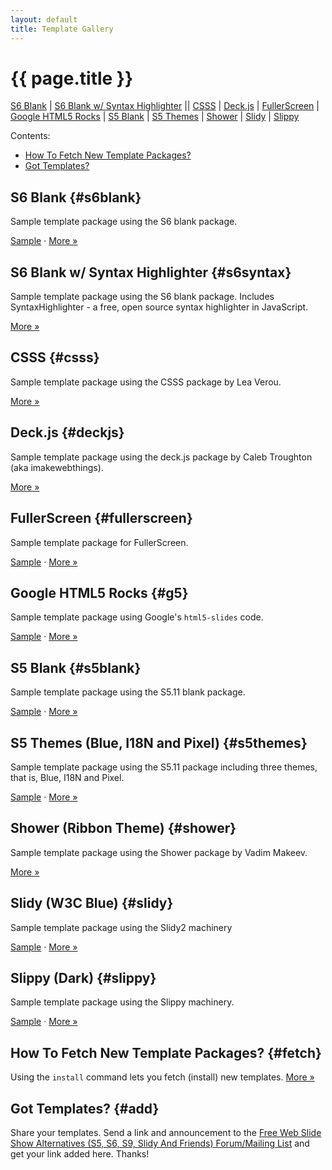 ```yaml
---
layout: default
title: Template Gallery
---
```


# {{ page.title }}


[S6 Blank](#s6blank)  |
[S6 Blank w/ Syntax Highlighter](#s6syntax)  ||
[CSSS](#csss)  |
[Deck.js](#deckjs)  |
[FullerScreen](#fullerscreen)  |
[Google HTML5 Rocks](#g5) |
[S5 Blank](#s5blank)  |
[S5 Themes](#s5themes) |
[Shower](#shower)  |
[Slidy](#slidy)  |
[Slippy](#slippy)


<div markdown="1" class="toc">
Contents:

* [How To Fetch New Template Packages?](#fetch)
* [Got Templates?](#add)
</div>


## S6 Blank  {#s6blank}

Sample template package using the S6 blank package.

[Sample](http://slideshow.rubyforge.org/tutorial.html)  &middot;
[More »](https://github.com/slideshow-s9/slideshow-s6-blank)


## S6 Blank w/ Syntax Highlighter  {#s6syntax}

Sample template package using the S6 blank package. 
Includes SyntaxHighlighter - a free, open source syntax highlighter in JavaScript.

[More »](https://github.com/slideshow-s9/slideshow-s6-syntax-highlighter)


## CSSS   {#csss}

Sample template package using the CSSS package by Lea Verou.

[More »](https://github.com/slideshow-s9/slideshow-csss)


## Deck.js   {#deckjs}

Sample template package using the deck.js package by Caleb Troughton (aka imakewebthings).

[More »](https://github.com/slideshow-s9/slideshow-deck.js)


## FullerScreen   {#fullerscreen}

Sample template package for FullerScreen.

[Sample](http://slideshow.rubyforge.org/fullerscreen/tutorial.html)   &middot;
[More »](https://github.com/slideshow-s9/slideshow-fullerscreen)


## Google HTML5 Rocks   {#g5}

Sample template package using Google's `html5-slides` code.

[Sample](http://slideshow.rubyforge.org/tutorial.html5.html)    &middot;
[More »](https://github.com/slideshow-s9/slideshow-google-html5-slides)


## S5 Blank   {#s5blank}

Sample template package using the S5.11 blank package.

[Sample](http://slideshow.rubyforge.org/s5/tutorial.html)  &middot;
[More »](https://github.com/slideshow-s9/slideshow-s5-blank)


## S5 Themes (Blue, I18N and Pixel)   {#s5themes}

Sample template package using the S5.11 package including three themes, that is, Blue, I18N
and Pixel.

[Sample](http://slideshow.rubyforge.org/s5/tutorial.pixel.html)   &middot;
[More »](https://github.com/slideshow-s9/slideshow-s5-themes)


## Shower (Ribbon Theme)   {#shower}

Sample template package using the Shower package by Vadim Makeev.

[More »](https://github.com/slideshow-s9/slideshow-shower)


## Slidy (W3C Blue)   {#slidy}

Sample template package using the Slidy2 machinery

[Sample](http://slideshow.rubyforge.org/slidy/tutorial.html)    &middot;
[More »](https://github.com/slideshow-s9/slideshow-slidy)


## Slippy (Dark)   {#slippy}

Sample template package using the Slippy machinery.

[Sample](http://slideshow.rubyforge.org/slippy/tutorial.html)    &middot;
[More »](https://github.com/slideshow-s9/slideshow-slippy)



## How To Fetch New Template Packages?   {#fetch}

Using the `install` command lets you fetch (install) new templates.
[More »](more.html#fetch)


## Got Templates?   {#add}

Share your templates. Send a link and announcement to the
[Free Web Slide Show Alternatives (S5, S6, S9, Slidy And Friends) Forum/Mailing List](http://groups.google.com/group/webslideshow)
and get your link added here. Thanks!
